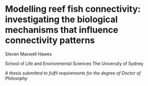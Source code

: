 # Modelling reef fish connectivity: investigating the biological mechanisms that influence connectivity patterns

Steven Maxwell Hawes

School of Life and Environmental Sciences
The University of Sydney

*A thesis submitted to fulfil requirements for the degree of Doctor of Philosophy*
